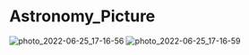 # Astronomy_Picture
![photo_2022-06-25_17-16-56](https://user-images.githubusercontent.com/92745372/175771205-b57f51b1-a25d-4ab3-9f72-f6851293628c.jpg)
![photo_2022-06-25_17-16-59](https://user-images.githubusercontent.com/92745372/175771233-9e6f6687-53d2-4d4b-8c3a-24e19c2f60c5.jpg)
